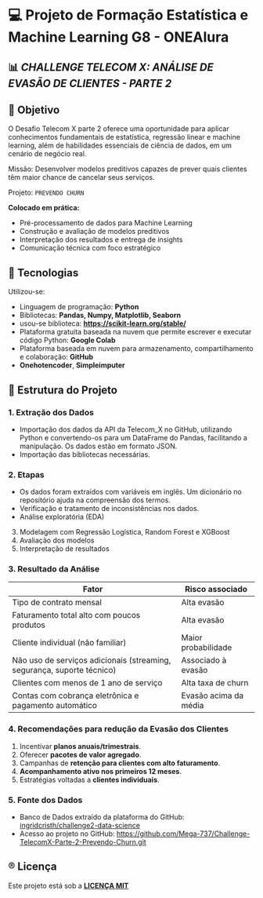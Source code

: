 # 💻 Projeto de Formação Estatística e Machine Learning G8 - ONEAlura

## 📊 *CHALLENGE TELECOM X: ANÁLISE DE EVASÃO DE CLIENTES - PARTE 2*

## 📌 Objetivo
O Desafio Telecom X parte 2 oferece uma oportunidade  para aplicar conhecimentos fundamentais de estatística, regressão linear 
e machine learning, além de habilidades essenciais de ciência de dados, em um cenário de negócio real. 

Missão: Desenvolver modelos preditivos capazes de prever quais clientes têm maior chance de cancelar seus serviços.

Projeto: `PREVENDO CHURN`

**Colocado em prática:**
- Pré-processamento de dados para Machine Learning
- Construção e avaliação de modelos preditivos
- Interpretação dos resultados e entrega de insights
- Comunicação técnica com foco estratégico

## 🧰 Tecnologias
Utilizou-se:
- Linguagem de programação: **Python**  
- Bibliotecas: **Pandas, Numpy, Matplotlib, Seaborn**  
- usou-se biblioteca: **https://scikit-learn.org/stable/**
- Plataforma gratuita baseada na nuvem que permite escrever e executar código Python: **Google Colab**  
- Plataforma baseada em nuvem para armazenamento, compartilhamento e colaboração: **GitHub**
- **Onehotencoder**, **Simpleimputer**

## 📂 Estrutura do Projeto
### 1. Extração dos Dados
- Importação dos dados da API da Telecom_X no GitHub, utilizando Python e convertendo-os para um DataFrame do Pandas, facilitando a manipulação. Os dados estão em formato JSON.
- Importação das bibliotecas necessárias.

### 2. Etapas
- Os dados foram extraídos com variáveis em inglês. Um dicionário no repositório ajuda na compreensão dos termos.
- Verificação e tratamento de inconsistências nos dados.
- Análise exploratória (EDA)
3. Modelagem com Regressão Logística, Random Forest e XGBoost
4. Avaliação dos modelos
5. Interpretação de resultados

### 3. Resultado da Análise  
| Fator | Risco associado |
|-------|------------------|
| Tipo de contrato mensal | Alta evasão |
| Faturamento total alto com poucos produtos | Alta evasão |
| Cliente individual (não familiar) | Maior probabilidade |
| Não uso de serviços adicionais (streaming, segurança, suporte técnico) | Associado à evasão |
| Clientes com menos de 1 ano de serviço | Alta taxa de churn |
| Contas com cobrança eletrônica e pagamento automático | Evasão acima da média |

### 4. Recomendações para redução da Evasão dos Clientes
1. Incentivar **planos anuais/trimestrais**.
2. Oferecer **pacotes de valor agregado**.
3. Campanhas de **retenção para clientes com alto faturamento**.
4. **Acompanhamento ativo nos primeiros 12 meses**.
5. Estratégias voltadas a **clientes individuais**.

### 5. Fonte dos Dados
- Banco de Dados extraído da plataforma do GitHub: [ingridcristh/challenge2-data-science](https://github.com/ingridcristh/challenge2-data-science)
- Acesso ao projeto no GitHub: https://github.com/Mega-737/Challenge-TelecomX-Parte-2-Prevendo-Churn.git

## ®️ Licença
Este projeto está sob a **<u>LICENÇA MIT</u>** 
